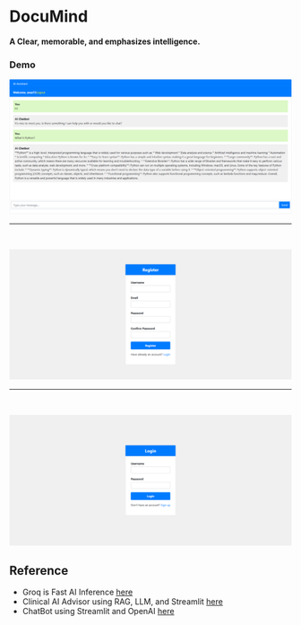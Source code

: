 # DocuMind

__A Clear, memorable, and emphasizes intelligence.__

### Demo

![](https://github.com/Anas436/Chatbot/blob/main/chatbot.png)
<br>
<hr>
<br>

![](https://github.com/Anas436/Chatbot/blob/main/signup.png)
<br>
<hr>
<br>

![](https://github.com/Anas436/Chatbot/blob/main/login.png)

## Reference
- Groq is Fast AI Inference [here](https://groq.com/)
- Clinical AI Advisor using RAG, LLM, and Streamlit [here](https://github.com/Saifulislamsayem19/Clinical-AI-Advisor-using-RAG-and-LLM)
- ChatBot using Streamlit and OpenAI [here](https://github.com/fshnkarimi/Chat-Bot-using-Streamlit-and-OpenAI/tree/main)
